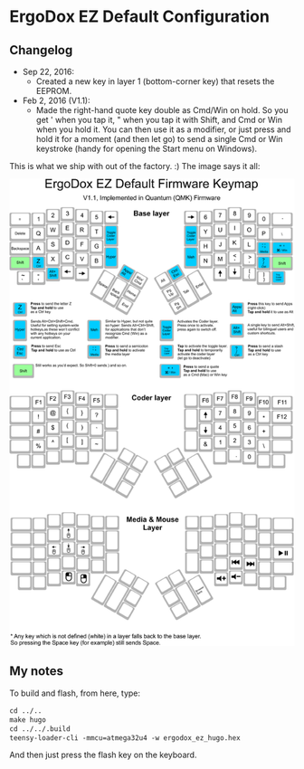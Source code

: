 # ErgoDox EZ Default Configuration

## Changelog

* Sep 22, 2016:
  * Created a new key in layer 1 (bottom-corner key) that resets the EEPROM.
* Feb 2, 2016 (V1.1): 
  * Made the right-hand quote key double as Cmd/Win on hold. So you get ' when you tap it, " when you tap it with Shift, and Cmd or Win when you hold it. You can then use it as a modifier, or just press and hold it for a moment (and then let go) to send a single Cmd or Win keystroke (handy for opening the Start menu on Windows).

This is what we ship with out of the factory. :) The image says it all:

![Default](default_highres.png)

## My notes
To build and flash, from here, type:

	cd ../..
	make hugo
	cd ../../.build
	teensy-loader-cli -mmcu=atmega32u4 -w ergodox_ez_hugo.hex

And then just press the flash key on the keyboard.
